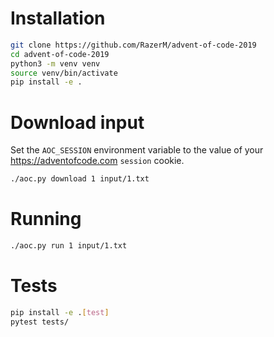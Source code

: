 # Installation

```bash
git clone https://github.com/RazerM/advent-of-code-2019
cd advent-of-code-2019
python3 -m venv venv
source venv/bin/activate
pip install -e .
```

# Download input

Set the `AOC_SESSION` environment variable to the value of your
https://adventofcode.com `session` cookie.

```bash
./aoc.py download 1 input/1.txt
```

# Running

```bash
./aoc.py run 1 input/1.txt
```

# Tests

```bash
pip install -e .[test]
pytest tests/
```

